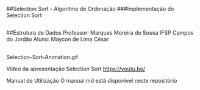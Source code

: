 ##Selection Sort - Algoritmo de Ordenação
###Implementação do Selection Sort

##

##Estrutura de Dados
Professor: Marques Moreira de Sousa
IFSP Campos do Jordão
Aluno: Maycon de Lima César 

##

Selection-Sort-Animation.gif


Vídeo da apresentação Selection Sort
https://youtu.be/

Manual de Utilização
O manual.md está disponivel neste repositório
